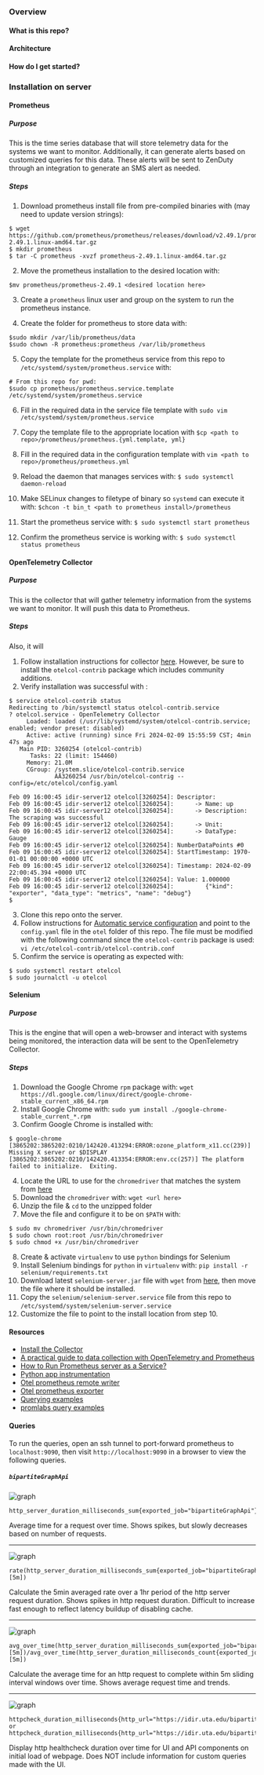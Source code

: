 ### Overview

#### What is this repo?

#### Architecture

#### How do I get started?

### Installation on server

#### Prometheus

##### Purpose

This is the time series database that will store telemetry data for the systems we want to monitor.
Additionally, it can generate alerts based on customized queries for this data.
These alerts will be sent to ZenDuty through an integration to generate an SMS alert as needed.

##### Steps

1. Download prometheus install file from pre-compiled binaries with (may need to update version strings):
```
$ wget https://github.com/prometheus/prometheus/releases/download/v2.49.1/prometheus-2.49.1.linux-amd64.tar.gz
$ mkdir prometheus
$ tar -C prometheus -xvzf prometheus-2.49.1.linux-amd64.tar.gz
```
2. Move the prometheus installation to the desired location with:

```
$mv prometheus/prometheus-2.49.1 <desired location here>
```
3. Create a `prometheus` linux user and group on the system to run the prometheus instance.

4. Create the folder for prometheus to store data with:
```
$sudo mkdir /var/lib/prometheus/data
$sudo chown -R prometheus:prometheus /var/lib/prometheus
```
5. Copy the template for the prometheus service from this repo to `/etc/systemd/system/prometheus.service` with:
```
# From this repo for pwd:
$sudo cp prometheus/prometheus.service.template /etc/systemd/system/prometheus.service
```
6. Fill in the required data in the service file template with `sudo vim /etc/systemd/system/prometheus.service`

7. Copy the template file to the appropriate location with `$cp <path to repo>/prometheus/prometheus.{yml.template, yml}`

8. Fill in the required data in the configuration template with `vim <path to repo>/prometheus/prometheus.yml`

9. Reload the daemon that manages services with: `$ sudo systemctl daemon-reload`

10. Make SELinux changes to filetype of binary so `systemd` can execute it with: `$chcon -t bin_t <path to prometheus install>/prometheus`

11. Start the prometheus service with: `$ sudo systemctl start prometheus`

12. Confirm the prometheus service is working with: `$ sudo systemctl status prometheus`

#### OpenTelemetry Collector

##### Purpose

This is the collector that will gather telemetry information from the systems we want to monitor.
It will push this data to Prometheus.

##### Steps

Also, it will
1. Follow installation instructions for collector [here](https://opentelemetry.io/docs/collector/installation/\#linux). However, be sure to install the `otelcol-contrib` package which includes community additions.
2. Verify installation was successful with :
```
$ service otelcol-contrib status
Redirecting to /bin/systemctl status otelcol-contrib.service
? otelcol.service - OpenTelemetry Collector
     Loaded: loaded (/usr/lib/systemd/system/otelcol-contrib.service; enabled; vendor preset: disabled)
     Active: active (running) since Fri 2024-02-09 15:55:59 CST; 4min 47s ago
   Main PID: 3260254 (otelcol-contrib)
      Tasks: 22 (limit: 154460)
     Memory: 21.0M
     CGroup: /system.slice/otelcol-contrib.service
             ÀÄ3260254 /usr/bin/otelcol-contrig --config=/etc/otelcol/config.yaml

Feb 09 16:00:45 idir-server12 otelcol[3260254]: Descriptor:
Feb 09 16:00:45 idir-server12 otelcol[3260254]:      -> Name: up
Feb 09 16:00:45 idir-server12 otelcol[3260254]:      -> Description: The scraping was successful
Feb 09 16:00:45 idir-server12 otelcol[3260254]:      -> Unit:
Feb 09 16:00:45 idir-server12 otelcol[3260254]:      -> DataType: Gauge
Feb 09 16:00:45 idir-server12 otelcol[3260254]: NumberDataPoints #0
Feb 09 16:00:45 idir-server12 otelcol[3260254]: StartTimestamp: 1970-01-01 00:00:00 +0000 UTC
Feb 09 16:00:45 idir-server12 otelcol[3260254]: Timestamp: 2024-02-09 22:00:45.394 +0000 UTC
Feb 09 16:00:45 idir-server12 otelcol[3260254]: Value: 1.000000
Feb 09 16:00:45 idir-server12 otelcol[3260254]:         {"kind": "exporter", "data_type": "metrics", "name": "debug"}
$
```
3. Clone this repo onto the server.
4. Follow instructions for [Automatic service configuration](https://opentelemetry.io/docs/collector/installation/#automatic-service-configuration) and point to the `config.yaml` file in the `otel` folder of this repo.
The file must be modified with the following command since the `otelcol-contrib` package is used: `vi /etc/otelcol-contrib/otelcol-contrib.conf`
5. Confirm the service is operating as expected with:
```
$ sudo systemctl restart otelcol
$ sudo journalctl -u otelcol
```
#### Selenium

##### Purpose

This is the engine that will open a web-browser and interact with systems being monitored,
the interaction data will be sent to the OpenTelemetry Collector.

##### Steps

1. Download the Google Chrome `rpm` package with: `wget https://dl.google.com/linux/direct/google-chrome-stable_current_x86_64.rpm`
2. Install Google Chrome with: `sudo yum install ./google-chrome-stable_current_*.rpm`
3. Confirm Google Chrome is installed with:
```
$ google-chrome
[3865202:3865202:0210/142420.413294:ERROR:ozone_platform_x11.cc(239)] Missing X server or $DISPLAY
[3865202:3865202:0210/142420.413354:ERROR:env.cc(257)] The platform failed to initialize.  Exiting.
```
4. Locate the URL to use for the `chromedriver` that matches the system from [here](https://googlechromelabs.github.io/chrome-for-testing/last-known-good-versions-with-downloads.json)
5. Download the `chromedriver` with: `wget <url here>`
6. Unzip the file &amp; `cd` to the unzipped folder
7. Move the file and configure it to be on `$PATH` with:
```
$ sudo mv chromedriver /usr/bin/chromedriver
$ sudo chown root:root /usr/bin/chromedriver
$ sudo chmod +x /usr/bin/chromedriver
```
8. Create &amp; activate `virtualenv` to use `python` bindings for Selenium
9. Install Selenium bindings for `python` in `virtualenv` with: `pip install -r selenium/requirements.txt`
10. Download latest `selenium-server.jar` file with `wget` from [here](https://github.com/SeleniumHQ/selenium/releases/tag/selenium-4.17.0),
then move the file where it should be installed.
11. Copy the `selenium/selenium-server.service` file from this repo to `/etc/systemd/system/selenium-server.service`
12. Customize the file to point to the install location from step 10.


#### Resources

- [Install the Collector](https://opentelemetry.io/docs/collector/installation/)
- [A practical guide to data collection with OpenTelemetry and Prometheus](https://grafana.com/blog/2023/07/20/a-practical-guide-to-data-collection-with-opentelem-and-prometheus/)
- [How to Run Prometheus server as a Service?](https://www.devopsschool.com/blog/how-to-run-prometheus-server-as-a-service/)
- [Python app instrumentation](https://opentelemetry.io/docs/languages/python/getting-started/)
- [Otel prometheus remote writer](https://github.com/open-telemetry/opentelemetry-collector-contrib/blob/main/exporter/prometheusremotewriteexporter/README.md#getting-started)
- [Otel prometheus exporter](https://github.com/open-telemetry/opentelemetry-collector-contrib/blob/main/exporter/prometheusremotewriteexporter/README.md#getting-started)
- [Querying examples](https://prometheus.io/docs/prometheus/latest/querying/examples/)
- [promlabs query examples](https://promlabs.com/promql-cheat-sheet/)

#### Queries

To run the queries, open an ssh tunnel to port-forward prometheus to `localhost:9090`, then visit `http://localhost:9090`
in a browser to view the following queries.

##### `bipartiteGraphApi`

![graph](./img/bipartiteGraphApiPrometheusRate.png)
```
http_server_duration_milliseconds_sum{exported_job="bipartiteGraphApi"}/http_server_duration_milliseconds_count{exported_job="bipartiteGraphApi"}
```
Average time for a request over time.
Shows spikes, but slowly decreases based on number of requests.

---

![graph](./img/bipartiteGraphApiPrometheusRate5mIntervalNoCount.png)
```
rate(http_server_duration_milliseconds_sum{exported_job="bipartiteGraphApi"}[5m])
```
Calculate the 5min averaged rate over a 1hr period of the http server request duration.
Shows spikes in http request duration.
Difficult to increase fast enough to reflect latency buildup of disabling cache.

---

![graph](./img/bipartiteGraphApiPrometheusRate5mInterval.png)
```
avg_over_time(http_server_duration_milliseconds_sum{exported_job="bipartiteGraphApi"}[5m])/avg_over_time(http_server_duration_milliseconds_count{exported_job="bipartiteGraphApi"}[5m])
```
Calculate the average time for an http request to complete within 5m sliding interval windows over time.
Shows average request time and trends.

---

![graph](./img/bipartiteGraphUiAndApiHealthcheck.png)
```
httpcheck_duration_milliseconds{http_url="https://idir.uta.edu/bipartiteGraphUi"} or httpcheck_duration_milliseconds{http_url="https://idir.uta.edu/bipartiteGraphApi/environ"}
```
Display http healthcheck duration over time for UI and API components on initial load of webpage.
Does NOT include information for custom queries made with the UI.
